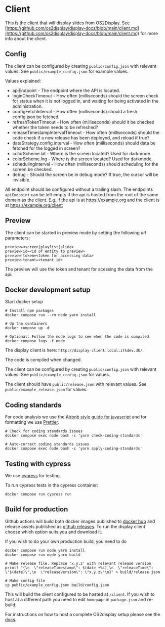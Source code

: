 # Client

This is the client that will display slides from OS2Display.
See [https://github.com/os2display/display-docs/blob/main/client.md](https://github.com/os2display/display-docs/blob/main/client.md) for more info about the client.

## Config
The client can be configured by creating `public/config.json` with relevant values.
See `public/example_config.json` for example values.

Values explained:

* apiEndpoint - The endpoint where the API is located.
* loginCheckTimeout - How often (milliseconds) should the screen check for
status when it is not logged in, and waiting for being activated in the
administration.
* configFetchInterval - How often (milliseconds) should a fresh
config.json be fetched.
* refreshTokenTimeout - How often (milliseconds) should it be checked
whether the token needs to be refreshed?
* releaseTimestampIntervalTimeout - How often (milliseconds) should the
code check if a new release has been deployed, and reload if true?
* dataStrategy.config.interval - How often (milliseconds) should data be fetched
for the logged in screen?
* colorScheme.lat - Where is the screen located? Used for darkmode.
* colorScheme.lng - Where is the screen located? Used for darkmode.
* schedulingInterval - How often (milliseconds) should scheduling for the
screen be checked.
* debug - Should the screen be in debug mode? If true, the cursor will be
invisible.

All endpoint should be configured without a trailing slash. The endpoints `apiEndpoint` can be
left empty if the api is hosted from the root of the same domain as the client. E.g. if the api is at https://example.org and the client is at
https://example.org/client

## Preview

The client can be started in preview mode by setting the following url parameters:
```
preview=<screen|playlist|slide>
preview-id=<id of entity to preview>
preview-token=<token for accessing data>
preview-tenant=<tenant id>
```

The preview will use the token and tenant for acessing the data from the api.

## Docker development setup

Start docker setup

```
# Install npm packages
docker compose run --rm node yarn install

# Up the containers
docker compose up -d

# Optional: Follow the node logs to see when the code is compiled.
docker compose logs -f node
```

The display client is here: `http://display-client.local.itkdev.dk/`.

The code is compiled when changed.

The client can be configured by creating `public/config.json` with relevant values.
See `public/example_config.json` for values.

The client should have `public/release.json` with relevant values.
See `public/example_release.json` for values.

## Coding standards

For code analysis we use the [Airbnb style guide for javascript](https://github.com/airbnb/javascript) and for formatting we use [Prettier](https://github.com/prettier/prettier).

```
# Check for coding standards issues
docker compose exec node bash -c 'yarn check-coding-standards'

# Auto-correct coding standards issues
docker compose exec node bash -c 'yarn apply-coding-standards'
```

## Testing with cypress

We use [cypress](https://www.cypress.io/) for testing.

To run cypress tests in the cypress container:

```
docker compose run cypress run
```

## Build for production

Github actions will build both docker images published to [docker hub](https://hub.docker.com/repository/docker/os2display/display-client/general) and release assets published as [github releases](https://github.com/os2display/display-client/releases). To run the display client choose which option suits you and download it.

If you wish to do your own production build, you need to do
```shell
docker compose run node yarn install
docker compose run node yarn build

# Make release file. Replace 'x.y.z' with relevant release version
printf "{\n  \"releaseTimestamp\": $(date +%s),\n  \"releaseTime\": \"$(date)\",\n  \"releaseVersion\": \"x.y.z\"\n}" > build/release.json

# Make config file
cp public/example_config.json build/config.json
```

This will build the client configured to be hosted at `/client`. If you wish to host at a different path
you need to edit `homepage` in `package.json` and re-build.

For instructions on how to host a complete OS2display setup please see the [docs](https://os2display.github.io/display-docs/).
